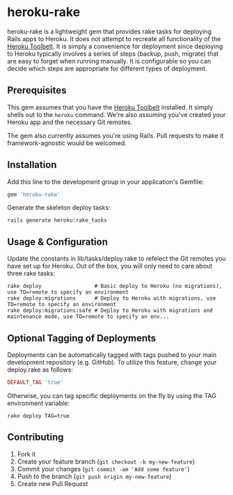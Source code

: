 # heroku-rake

heroku-rake is a lightweight gem that provides rake tasks for deploying Rails 
apps to Heroku. It does not attempt to recreate all functionality of the 
[Heroku Toolbelt](https://toolbelt.heroku.com). It is simply a convenience for 
deployment since deploying to Heroku typically involves a series of steps 
(backup, push, migrate) that are easy to forget when running manually. It is 
configurable so you can decide which steps are appropriate for different types 
of deployment.

## Prerequisites

This gem assumes that you have the [Heroku 
Toolbelt](https://toolbelt.heroku.com) installed. It simply shells out to the 
`heroku` command. We're also assuming you've created your Heroku app and the 
necessary Git remotes.

The gem also currently assumes you're using Rails. Pull requests to make it 
framework-agnostic would be welcomed.

## Installation

Add this line to the development group in your application's Gemfile:

```ruby
gem 'heroku-rake'
```

Generate the skeleton deploy tasks:

```shell
rails generate heroku:rake_tasks
```

## Usage & Configuration

Update the constants in lib/tasks/deploy.rake to refelect the Git remotes you 
have set up for Heroku. Out of the box, you will only need to care about three 
rake tasks:

```shell
rake deploy                 # Basic deploy to Heroku (no migrations), use TO=remote to specify an environment
rake deploy:migrations      # Deploy to Heroku with migrations, use TO=remote to specify an environment
rake deploy:migrations:safe # Deploy to Heroku with migrations and maintenance mode, use TO=remote to specify an env...
```

## Optional Tagging of Deployments

Deployments can be automatically tagged with tags pushed to your main
development repository (e.g. GitHub).  To utilize this feature, change
your deploy.rake as follows:

```ruby
DEFAULT_TAG 'true'
```

Otherwise, you can tag specific deployments on the fly by using the 
TAG environment variable:

```shell
rake deploy TAG=true
```

## Contributing

1. Fork it
2. Create your feature branch (`git checkout -b my-new-feature`)
3. Commit your changes (`git commit -am 'Add some feature'`)
4. Push to the branch (`git push origin my-new-feature`)
5. Create new Pull Request
